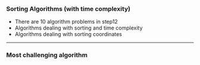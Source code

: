 ### Sorting Algorithms (with time complexity)

- There are 10 algorithm problems in step12
- Algorithms dealing with sorting and time complexity
- Algorithms dealing with sorting coordinates
---
### Most challenging algorithm

```python

```
